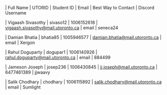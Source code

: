 | Full Name | UTORID | Student ID | Email | Best Way to Contact | Discord Username


| Vigaash Sivasothy | sivaso12 | 1006152618 | vigaash.sivasothy@mail.utoronto.ca | email | seneca24


| Damian Bhatia | bhatia85 | 1005946577 | damian.bhatia@mail.utoronto.ca | email | Xergon


| Rahul Doguparty | dogupar1 | 1006140926 | rahul.doguparty@mail.utoronto.ca | email | 884499


| Jameson Joseph | josep236 | 1006430845 | jj.joseph@mail.utoronto.ca | 6477461389 | jjwaavy


| Salik Chodhary | chodhary | 1006115892 | salik.chodhary@mail.utoronto.ca | email | Sumlight
